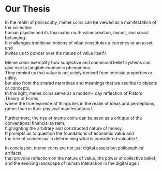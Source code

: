 #  Our Thesis

In the realm of philosophy, meme coins can be viewed as a manifestation of the collective\
human psyche and its fascination with value creation, humor, and social belonging.\
It challenges traditional notions of what constitutes a currency or an asset and\
invites us to ponder over the nature of value itself.\

Meme coins exemplify how subjective and communal belief systems can give rise to tangible economic phenomena.\
They remind us that value is not solely derived from intrinsic properties or utility,\
but also from the shared narratives and meanings that we ascribe to objects or concepts.\
In this light, meme coins serve as a modern- day reflection of Plato's Theory of Forms,\
where the true essence of things lies in the realm of ideas and perceptions,\
rather than in their physical manifestations.\

Furthermore, the rise of meme coins can be seen as a critique of the conventional financial system,\
highlighting the arbitrary and constructed nature of money.\
It prompts us to question the foundations of economic value and\
the role of consensus in determining what is considered valuable.\

In conclusion, meme coins are not just digital assets but philosophical artifacts\
that provoke reflection on the nature of value, the power of collective belief,\
and the evolving landscape of human interaction in the digital age.\
